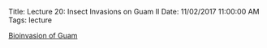 Title: Lecture 20: Insect Invasions on Guam II
Date: 11/02/2017 11:00:00 AM
Tags: lecture


[Bioinvasion of Guam]({filename}/pdfs/BioInvasionOfGuamMBP20100119.pdf)
